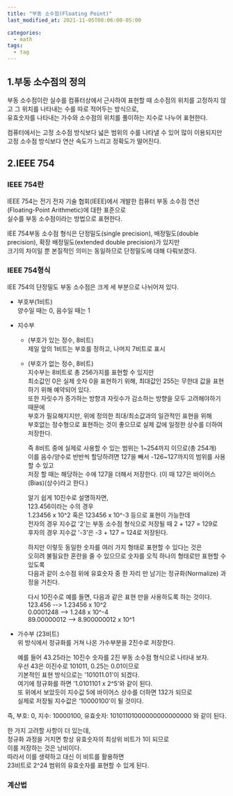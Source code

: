 ```yaml
---
title: "부동 소수점(Floating Point)"
last_modified_at: 2021-11-05T08:06:00-05:00

categories:
  - math
tags:
  - tag
---
```


## 1.부동 소수점의 정의

부동 소수점이란 실수를 컴퓨터상에서 근사하여 표현할 때 소수점의 위치를 고정하지 않고 그 위치를 나타내는 수를 따로 적어두는 방식으로,  
유효숫자를 나타내는 가수와 소수점의 위치를 풀이하는 지수로 나누어 표현한다.

컴퓨터에서는 고정 소수점 방식보다 넓은 범위의 수를 나타낼 수 있어 많이 이용되지만 고정 소수점 방식보다 연산 속도가 느리고 정확도가 떨어진다.

## 2.IEEE 754

### IEEE 754란
IEEE 754는 전기 전자 기술 협회(IEEE)에서 개발한 컴퓨터 부동 소수점 연산(Floating-Point Arithmetic)에 대한 표준으로  
실수를 부동 소수점이라는 방법으로 표현한다.

IEE 754부동 소수점 형식은 단정밀도(single precision), 배정밀도(double precision), 확장 배정밀도(extended double precision)가 있지만  
크기의 차이일 뿐 본질적인 의미는 동일하므로 단정밀도에 대해 다뤄보겠다.

### IEEE 754형식
IEE 754의 단정밀도 부동 소수점은 크게 세 부분으로 나뉘어져 있다.
- 부호부(1비트)  
양수일 때는 0, 음수일 때는 1
- 지수부
  - (부호가 있는 정수, 8비트)  
제일 앞의 1비트는 부호를 정하고, 나머지 7비트로 표시
  - (부호가 없는 정수, 8비트)  
지수부는 8비트로 총 256가지를 표현할 수 있지만  
최소값인 0은 실제 숫자 0을 표현하기 위해, 최대값인 255는 무한대 값을 표현하기 위해 예약되어 있다.  
또한 자릿수가 증가하는 방향과 자릿수가 감소하는 방향을 모두 고려해야하기 때문에  
부호가 필요해지지만, 위에 정의한 최대/최소값과의 일관적인 표현을 위해  
부호없는 정수형으로 표현하는 것이 좋으므로 실제 값에 일정한 상수를 더하여 저장한다.

    즉 8비트 중에 실제로 사용할 수 있는 범위는 1&#126;254까지 이므로(총 254개)  
이를 음수/양수로 반반씩 할당하려면 127을 빼서 -126~127까지의 범위를 사용할 수 있고  
저장 할 때는 해당하는 수에 127을 더해서 저장한다. (이 때 127은 바이어스(Bias)(상수)라고 한다.)

    알기 쉽게 10진수로 설명하자면,  
123.456이라는 수의 경우  
1.23456 x 10^2 혹은 123456 x 10^-3 등으로 표현이 가능한데  
전자의 경우 지수값 '2'는 부동 소수점 형식으로 저장될 때 2 + 127 = 129로  
후자의 경우 지수값 '-3'은 -3 + 127 = 124로 저장된다.

    하지만 이렇듯 동일한 숫자를 여러 가지 형태로 표현할 수 있다는 것은  
오히려 불필요한 혼란을 줄 수 있으므로 숫자를 오직 하나의 형태로만 표현할 수 있도록  
다음과 같이 소수점 위에 유효숫자 중 한 자리 만 남기는 정규화(Normalize) 과정을 거친다.

    다시 10진수로 예를 들면, 다음과 같은 표현 만을 사용하도록 하는 것이다.  
123.456 --> 1.23456 x 10^2  
0.0001248 --> 1.248 x 10^-4  
89.00000012 --> 8.900000012 x 10^1

- 가수부 (23비트)  
위 방식에서 정규화를 거쳐 나온 가수부분을 2진수로 저장한다.

  예를 들어 43.25라는 10진수 숫자를 2진 부동 소수점 형식으로 나타내 보자.  
우선 43은 이진수로 101011, 0.25는 0.01이므로  
기본적인 표현 방식으로는 '101011.01'이 되겠다.  
여기에 정규화를 하면 '1.0101101 x 2^5'와 같이 된다.  
또 위에서 보았듯이 지수값 5에 바이어스 상수를 더하면 132가 되므로  
실제로 저장될 지수값은 '10000100'이 될 것이다.  

즉, 부호: 0, 지수: 10000100, 유효숫자: 10101101000000000000000 와 같이 된다.

한 가지 고려할 사항이 더 있는데,  
정규화 과정을 거치면 항상 유효숫자의 최상위 비트가 1이 되므로  
이를 저장하는 것은 낭비이다.  
따라서 이를 생략하고 대신 이 비트를 활용하면  
23비트로 2^24 범위의 유효숫자를 표현할 수 있게 된다.

### 계산법
